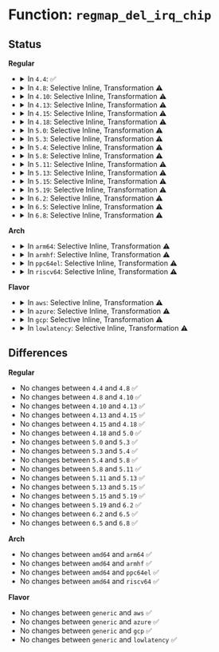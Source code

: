 # Function: <code>regmap_del_irq_chip</code>

## Status
<b>Regular</b>
<ul>
<li>
<details>
<summary>In <code>4.4</code>: ✅</summary>

```c
void regmap_del_irq_chip(int irq, struct regmap_irq_chip_data *d);
```

**Collision:** Unique Global

**Inline:** No

**Transformation:** False

**Instances:**

```
In drivers/base/regmap/regmap-irq.c (ffffffff8156bbc0)
Location: drivers/base/regmap/regmap-irq.c:560
Inline: False
Direct callers:
  - drivers/mfd/arizona-irq.c:arizona_irq_init
  - drivers/mfd/arizona-irq.c:arizona_irq_init
  - drivers/mfd/arizona-irq.c:arizona_irq_exit
  - drivers/mfd/arizona-irq.c:arizona_irq_exit
  - drivers/mfd/tps65910.c:tps65910_i2c_remove
  - drivers/mfd/tps65910.c:tps65910_i2c_probe
  - drivers/mfd/tps80031.c:tps80031_remove
  - drivers/mfd/tps80031.c:tps80031_probe
  - drivers/mfd/twl6040.c:twl6040_probe
  - drivers/mfd/twl6040.c:twl6040_remove
  - drivers/mfd/da9052-irq.c:da9052_irq_init
  - drivers/mfd/da9052-irq.c:da9052_irq_exit
  - drivers/mfd/axp20x.c:axp20x_i2c_remove
  - drivers/mfd/axp20x.c:axp20x_i2c_probe
  - drivers/mfd/da9055-core.c:da9055_device_exit
  - drivers/mfd/da9063-irq.c:da9063_irq_exit
  - drivers/mfd/max14577.c:max14577_i2c_probe
  - drivers/mfd/max14577.c:max14577_i2c_probe
  - drivers/mfd/max14577.c:max14577_i2c_remove
  - drivers/mfd/max14577.c:max14577_i2c_remove
  - drivers/mfd/max77693.c:max77693_i2c_remove
  - drivers/mfd/max77693.c:max77693_i2c_remove
  - drivers/mfd/max77693.c:max77693_i2c_remove
  - drivers/mfd/max77693.c:max77693_i2c_remove
  - drivers/mfd/max77693.c:max77693_i2c_probe
  - drivers/mfd/max77693.c:max77693_i2c_probe
  - drivers/mfd/max77693.c:max77693_i2c_probe
  - drivers/mfd/max77693.c:max77693_i2c_probe
  - drivers/mfd/max77843.c:max77843_remove
  - drivers/mfd/max77843.c:max77843_probe
  - drivers/mfd/tps65090.c:tps65090_i2c_remove
  - drivers/mfd/tps65090.c:tps65090_i2c_probe
  - drivers/mfd/palmas.c:palmas_i2c_remove
  - drivers/mfd/sec-irq.c:sec_irq_exit
  - drivers/mfd/intel_soc_pmic_core.c:intel_soc_pmic_i2c_remove
  - drivers/mfd/intel_soc_pmic_core.c:intel_soc_pmic_i2c_probe
```
**Symbols:**

```
ffffffff8156bbc0-ffffffff8156bc2b: regmap_del_irq_chip (STB_GLOBAL)
```
</details>
</li>
<li>
<details>
<summary>In <code>4.8</code>: Selective Inline, Transformation ⚠️</summary>

```c
void regmap_del_irq_chip(int irq, struct regmap_irq_chip_data *d);
```

**Collision:** Unique Global

**Inline:** Selective

**Transformation:** True

**Instances:**

```
In drivers/base/regmap/regmap-irq.c (ffffffff815c0b5d)
Location: drivers/base/regmap/regmap-irq.c:669
Inline: True
Inline callers:
  - drivers/base/regmap/regmap-irq.c:devm_regmap_irq_chip_release
Direct callers:
  - drivers/base/regmap/regmap-irq.c:devm_regmap_irq_chip_release
  - drivers/mfd/arizona-irq.c:arizona_irq_exit
  - drivers/mfd/arizona-irq.c:arizona_irq_exit
  - drivers/mfd/arizona-irq.c:arizona_irq_init
  - drivers/mfd/arizona-irq.c:arizona_irq_init
  - drivers/mfd/tps65912-core.c:tps65912_device_exit
  - drivers/mfd/tps80031.c:tps80031_remove
  - drivers/mfd/tps80031.c:tps80031_probe
  - drivers/mfd/twl6040.c:twl6040_remove
  - drivers/mfd/twl6040.c:twl6040_probe
  - drivers/mfd/da9052-irq.c:da9052_irq_exit
  - drivers/mfd/da9052-irq.c:da9052_irq_init
  - drivers/mfd/da9055-core.c:da9055_device_exit
  - drivers/mfd/da9063-irq.c:da9063_irq_exit
  - drivers/mfd/max14577.c:max14577_i2c_remove
  - drivers/mfd/max14577.c:max14577_i2c_remove
  - drivers/mfd/max14577.c:max14577_i2c_probe
  - drivers/mfd/max14577.c:max14577_i2c_probe
  - drivers/mfd/max77693.c:max77693_i2c_remove
  - drivers/mfd/max77693.c:max77693_i2c_remove
  - drivers/mfd/max77693.c:max77693_i2c_remove
  - drivers/mfd/max77693.c:max77693_i2c_remove
  - drivers/mfd/max77693.c:max77693_i2c_probe
  - drivers/mfd/max77693.c:max77693_i2c_probe
  - drivers/mfd/max77693.c:max77693_i2c_probe
  - drivers/mfd/max77693.c:max77693_i2c_probe
  - drivers/mfd/max77843.c:max77843_probe
  - drivers/mfd/tps65090.c:tps65090_i2c_remove
  - drivers/mfd/tps65090.c:tps65090_i2c_probe
  - drivers/mfd/palmas.c:palmas_i2c_remove
  - drivers/mfd/intel_soc_pmic_core.c:intel_soc_pmic_i2c_remove
  - drivers/mfd/intel_soc_pmic_core.c:intel_soc_pmic_i2c_probe
```
**Symbols:**

```
ffffffff815c0a30-ffffffff815c0b17: regmap_del_irq_chip.part.3 (STB_LOCAL)
ffffffff815c0b20-ffffffff815c0b43: regmap_del_irq_chip (STB_GLOBAL)
```
</details>
</li>
<li>
<details>
<summary>In <code>4.10</code>: Selective Inline, Transformation ⚠️</summary>

```c
void regmap_del_irq_chip(int irq, struct regmap_irq_chip_data *d);
```

**Collision:** Unique Global

**Inline:** Selective

**Transformation:** True

**Instances:**

```
In drivers/base/regmap/regmap-irq.c (ffffffff815eff9d)
Location: drivers/base/regmap/regmap-irq.c:669
Inline: True
Inline callers:
  - drivers/base/regmap/regmap-irq.c:devm_regmap_irq_chip_release
Direct callers:
  - drivers/base/regmap/regmap-irq.c:devm_regmap_irq_chip_release
  - drivers/mfd/arizona-irq.c:arizona_irq_exit
  - drivers/mfd/arizona-irq.c:arizona_irq_exit
  - drivers/mfd/arizona-irq.c:arizona_irq_init
  - drivers/mfd/arizona-irq.c:arizona_irq_init
  - drivers/mfd/tps65912-core.c:tps65912_device_exit
  - drivers/mfd/tps80031.c:tps80031_remove
  - drivers/mfd/tps80031.c:tps80031_probe
  - drivers/mfd/twl6040.c:twl6040_remove
  - drivers/mfd/twl6040.c:twl6040_probe
  - drivers/mfd/da9052-irq.c:da9052_irq_exit
  - drivers/mfd/da9052-irq.c:da9052_irq_init
  - drivers/mfd/da9055-core.c:da9055_device_exit
  - drivers/mfd/da9063-irq.c:da9063_irq_exit
  - drivers/mfd/max14577.c:max14577_i2c_remove
  - drivers/mfd/max14577.c:max14577_i2c_remove
  - drivers/mfd/max14577.c:max14577_i2c_probe
  - drivers/mfd/max14577.c:max14577_i2c_probe
  - drivers/mfd/max77693.c:max77693_i2c_remove
  - drivers/mfd/max77693.c:max77693_i2c_remove
  - drivers/mfd/max77693.c:max77693_i2c_remove
  - drivers/mfd/max77693.c:max77693_i2c_remove
  - drivers/mfd/max77693.c:max77693_i2c_probe
  - drivers/mfd/max77693.c:max77693_i2c_probe
  - drivers/mfd/max77693.c:max77693_i2c_probe
  - drivers/mfd/max77693.c:max77693_i2c_probe
  - drivers/mfd/max77843.c:max77843_probe
  - drivers/mfd/tps65090.c:tps65090_i2c_remove
  - drivers/mfd/tps65090.c:tps65090_i2c_probe
  - drivers/mfd/palmas.c:palmas_i2c_remove
  - drivers/mfd/intel_soc_pmic_core.c:intel_soc_pmic_i2c_remove
  - drivers/mfd/intel_soc_pmic_core.c:intel_soc_pmic_i2c_probe
```
**Symbols:**

```
ffffffff815efe70-ffffffff815eff57: regmap_del_irq_chip.part.3 (STB_LOCAL)
ffffffff815eff60-ffffffff815eff83: regmap_del_irq_chip (STB_GLOBAL)
```
</details>
</li>
<li>
<details>
<summary>In <code>4.13</code>: Selective Inline, Transformation ⚠️</summary>

```c
void regmap_del_irq_chip(int irq, struct regmap_irq_chip_data *d);
```

**Collision:** Unique Global

**Inline:** Selective

**Transformation:** True

**Instances:**

```
In drivers/base/regmap/regmap-irq.c (ffffffff816041d8)
Location: drivers/base/regmap/regmap-irq.c:680
Inline: True
Inline callers:
  - drivers/base/regmap/regmap-irq.c:devm_regmap_irq_chip_release
Direct callers:
  - drivers/base/regmap/regmap-irq.c:devm_regmap_irq_chip_release
  - drivers/mfd/arizona-irq.c:arizona_irq_exit
  - drivers/mfd/arizona-irq.c:arizona_irq_exit
  - drivers/mfd/arizona-irq.c:arizona_irq_init
  - drivers/mfd/arizona-irq.c:arizona_irq_init
  - drivers/mfd/tps65912-core.c:tps65912_device_exit
  - drivers/mfd/tps80031.c:tps80031_remove
  - drivers/mfd/tps80031.c:tps80031_probe
  - drivers/mfd/twl6040.c:twl6040_remove
  - drivers/mfd/twl6040.c:twl6040_probe
  - drivers/mfd/da9052-irq.c:da9052_irq_exit
  - drivers/mfd/da9052-irq.c:da9052_irq_init
  - drivers/mfd/da9055-core.c:da9055_device_exit
  - drivers/mfd/da9063-irq.c:da9063_irq_exit
  - drivers/mfd/max14577.c:max14577_i2c_remove
  - drivers/mfd/max14577.c:max14577_i2c_remove
  - drivers/mfd/max14577.c:max14577_i2c_probe
  - drivers/mfd/max14577.c:max14577_i2c_probe
  - drivers/mfd/max77693.c:max77693_i2c_remove
  - drivers/mfd/max77693.c:max77693_i2c_remove
  - drivers/mfd/max77693.c:max77693_i2c_remove
  - drivers/mfd/max77693.c:max77693_i2c_remove
  - drivers/mfd/max77693.c:max77693_i2c_probe
  - drivers/mfd/max77693.c:max77693_i2c_probe
  - drivers/mfd/max77693.c:max77693_i2c_probe
  - drivers/mfd/max77693.c:max77693_i2c_probe
  - drivers/mfd/max77843.c:max77843_probe
  - drivers/mfd/tps65090.c:tps65090_i2c_remove
  - drivers/mfd/tps65090.c:tps65090_i2c_probe
  - drivers/mfd/palmas.c:palmas_i2c_remove
  - drivers/mfd/intel_soc_pmic_core.c:intel_soc_pmic_i2c_remove
  - drivers/mfd/intel_soc_pmic_core.c:intel_soc_pmic_i2c_probe
```
**Symbols:**

```
ffffffff816040d0-ffffffff816041b0: regmap_del_irq_chip.part.7 (STB_LOCAL)
ffffffff816041b0-ffffffff816041c7: regmap_del_irq_chip (STB_GLOBAL)
```
</details>
</li>
<li>
<details>
<summary>In <code>4.15</code>: Selective Inline, Transformation ⚠️</summary>

```c
void regmap_del_irq_chip(int irq, struct regmap_irq_chip_data *d);
```

**Collision:** Unique Global

**Inline:** Selective

**Transformation:** True

**Instances:**

```
In drivers/base/regmap/regmap-irq.c (ffffffff8166c5b8)
Location: drivers/base/regmap/regmap-irq.c:680
Inline: True
Inline callers:
  - drivers/base/regmap/regmap-irq.c:devm_regmap_irq_chip_release
Direct callers:
  - drivers/base/regmap/regmap-irq.c:devm_regmap_irq_chip_release
  - drivers/mfd/arizona-irq.c:arizona_irq_exit
  - drivers/mfd/arizona-irq.c:arizona_irq_exit
  - drivers/mfd/arizona-irq.c:arizona_irq_init
  - drivers/mfd/arizona-irq.c:arizona_irq_init
  - drivers/mfd/tps65912-core.c:tps65912_device_exit
  - drivers/mfd/tps80031.c:tps80031_remove
  - drivers/mfd/tps80031.c:tps80031_probe
  - drivers/mfd/twl6040.c:twl6040_remove
  - drivers/mfd/twl6040.c:twl6040_probe
  - drivers/mfd/da9052-irq.c:da9052_irq_exit
  - drivers/mfd/da9052-irq.c:da9052_irq_init
  - drivers/mfd/da9055-core.c:da9055_device_exit
  - drivers/mfd/da9063-irq.c:da9063_irq_exit
  - drivers/mfd/max14577.c:max14577_i2c_remove
  - drivers/mfd/max14577.c:max14577_i2c_remove
  - drivers/mfd/max14577.c:max14577_i2c_probe
  - drivers/mfd/max14577.c:max14577_i2c_probe
  - drivers/mfd/max77693.c:max77693_i2c_remove
  - drivers/mfd/max77693.c:max77693_i2c_remove
  - drivers/mfd/max77693.c:max77693_i2c_remove
  - drivers/mfd/max77693.c:max77693_i2c_remove
  - drivers/mfd/max77693.c:max77693_i2c_probe
  - drivers/mfd/max77693.c:max77693_i2c_probe
  - drivers/mfd/max77693.c:max77693_i2c_probe
  - drivers/mfd/max77693.c:max77693_i2c_probe
  - drivers/mfd/max77843.c:max77843_probe
  - drivers/mfd/tps65090.c:tps65090_i2c_remove
  - drivers/mfd/tps65090.c:tps65090_i2c_probe
  - drivers/mfd/palmas.c:palmas_i2c_remove
  - drivers/mfd/intel_soc_pmic_core.c:intel_soc_pmic_i2c_remove
  - drivers/mfd/intel_soc_pmic_core.c:intel_soc_pmic_i2c_probe
```
**Symbols:**

```
ffffffff8166c4b0-ffffffff8166c590: regmap_del_irq_chip.part.7 (STB_LOCAL)
ffffffff8166c590-ffffffff8166c5a7: regmap_del_irq_chip (STB_GLOBAL)
```
</details>
</li>
<li>
<details>
<summary>In <code>4.18</code>: Selective Inline, Transformation ⚠️</summary>

```c
void regmap_del_irq_chip(int irq, struct regmap_irq_chip_data *d);
```

**Collision:** Unique Global

**Inline:** Selective

**Transformation:** True

**Instances:**

```
In drivers/base/regmap/regmap-irq.c (ffffffff816a8018)
Location: drivers/base/regmap/regmap-irq.c:680
Inline: True
Inline callers:
  - drivers/base/regmap/regmap-irq.c:devm_regmap_irq_chip_release
Direct callers:
  - drivers/base/regmap/regmap-irq.c:devm_regmap_irq_chip_release
  - drivers/mfd/arizona-irq.c:arizona_irq_exit
  - drivers/mfd/arizona-irq.c:arizona_irq_exit
  - drivers/mfd/arizona-irq.c:arizona_irq_init
  - drivers/mfd/arizona-irq.c:arizona_irq_init
  - drivers/mfd/tps65912-core.c:tps65912_device_exit
  - drivers/mfd/tps80031.c:tps80031_remove
  - drivers/mfd/tps80031.c:tps80031_probe
  - drivers/mfd/twl6040.c:twl6040_remove
  - drivers/mfd/twl6040.c:twl6040_probe
  - drivers/mfd/da9052-irq.c:da9052_irq_exit
  - drivers/mfd/da9052-irq.c:da9052_irq_init
  - drivers/mfd/da9055-core.c:da9055_device_exit
  - drivers/mfd/da9063-irq.c:da9063_irq_exit
  - drivers/mfd/max14577.c:max14577_i2c_remove
  - drivers/mfd/max14577.c:max14577_i2c_remove
  - drivers/mfd/max14577.c:max14577_i2c_probe
  - drivers/mfd/max14577.c:max14577_i2c_probe
  - drivers/mfd/max14577.c:max14577_i2c_probe
  - drivers/mfd/max77693.c:max77693_i2c_remove
  - drivers/mfd/max77693.c:max77693_i2c_remove
  - drivers/mfd/max77693.c:max77693_i2c_remove
  - drivers/mfd/max77693.c:max77693_i2c_remove
  - drivers/mfd/max77693.c:max77693_i2c_probe
  - drivers/mfd/max77693.c:max77693_i2c_probe
  - drivers/mfd/max77693.c:max77693_i2c_probe
  - drivers/mfd/max77693.c:max77693_i2c_probe
  - drivers/mfd/max77843.c:max77843_probe
  - drivers/mfd/tps65090.c:tps65090_i2c_remove
  - drivers/mfd/tps65090.c:tps65090_i2c_probe
  - drivers/mfd/palmas.c:palmas_i2c_remove
  - drivers/mfd/intel_soc_pmic_core.c:intel_soc_pmic_i2c_remove
  - drivers/mfd/intel_soc_pmic_core.c:intel_soc_pmic_i2c_probe
```
**Symbols:**

```
ffffffff816a7f10-ffffffff816a7ff0: regmap_del_irq_chip.part.7 (STB_LOCAL)
ffffffff816a7ff0-ffffffff816a8006: regmap_del_irq_chip (STB_GLOBAL)
```
</details>
</li>
<li>
<details>
<summary>In <code>5.0</code>: Selective Inline, Transformation ⚠️</summary>

```c
void regmap_del_irq_chip(int irq, struct regmap_irq_chip_data *d);
```

**Collision:** Unique Global

**Inline:** Selective

**Transformation:** True

**Instances:**

```
In drivers/base/regmap/regmap-irq.c (ffffffff816c8c68)
Location: drivers/base/regmap/regmap-irq.c:742
Inline: True
Inline callers:
  - drivers/base/regmap/regmap-irq.c:devm_regmap_irq_chip_release
Direct callers:
  - drivers/base/regmap/regmap-irq.c:devm_regmap_irq_chip_release
  - drivers/mfd/arizona-irq.c:arizona_irq_exit
  - drivers/mfd/arizona-irq.c:arizona_irq_exit
  - drivers/mfd/arizona-irq.c:arizona_irq_init
  - drivers/mfd/arizona-irq.c:arizona_irq_init
  - drivers/mfd/tps65912-core.c:tps65912_device_exit
  - drivers/mfd/tps80031.c:tps80031_remove
  - drivers/mfd/tps80031.c:tps80031_probe
  - drivers/mfd/twl6040.c:twl6040_remove
  - drivers/mfd/twl6040.c:twl6040_probe
  - drivers/mfd/da9052-irq.c:da9052_irq_exit
  - drivers/mfd/da9052-irq.c:da9052_irq_init
  - drivers/mfd/da9055-core.c:da9055_device_exit
  - drivers/mfd/max14577.c:max14577_i2c_remove
  - drivers/mfd/max14577.c:max14577_i2c_remove
  - drivers/mfd/max14577.c:max14577_i2c_probe
  - drivers/mfd/max14577.c:max14577_i2c_probe
  - drivers/mfd/max14577.c:max14577_i2c_probe
  - drivers/mfd/max77693.c:max77693_i2c_remove
  - drivers/mfd/max77693.c:max77693_i2c_remove
  - drivers/mfd/max77693.c:max77693_i2c_remove
  - drivers/mfd/max77693.c:max77693_i2c_remove
  - drivers/mfd/max77693.c:max77693_i2c_probe
  - drivers/mfd/max77693.c:max77693_i2c_probe
  - drivers/mfd/max77693.c:max77693_i2c_probe
  - drivers/mfd/max77693.c:max77693_i2c_probe
  - drivers/mfd/max77843.c:max77843_probe
  - drivers/mfd/tps65090.c:tps65090_i2c_remove
  - drivers/mfd/tps65090.c:tps65090_i2c_probe
  - drivers/mfd/palmas.c:palmas_i2c_remove
  - drivers/mfd/intel_soc_pmic_core.c:intel_soc_pmic_i2c_remove
  - drivers/mfd/intel_soc_pmic_core.c:intel_soc_pmic_i2c_probe
```
**Symbols:**

```
ffffffff816c8b60-ffffffff816c8c40: regmap_del_irq_chip.part.7 (STB_LOCAL)
ffffffff816c8c40-ffffffff816c8c56: regmap_del_irq_chip (STB_GLOBAL)
```
</details>
</li>
<li>
<details>
<summary>In <code>5.3</code>: Selective Inline, Transformation ⚠️</summary>

```c
void regmap_del_irq_chip(int irq, struct regmap_irq_chip_data *d);
```

**Collision:** Unique Global

**Inline:** Selective

**Transformation:** True

**Instances:**

```
In drivers/base/regmap/regmap-irq.c (ffffffff81703fd8)
Location: drivers/base/regmap/regmap-irq.c:826
Inline: True
Inline callers:
  - drivers/base/regmap/regmap-irq.c:devm_regmap_irq_chip_release
Direct callers:
  - drivers/base/regmap/regmap-irq.c:devm_regmap_irq_chip_release
  - drivers/mfd/arizona-irq.c:arizona_irq_exit
  - drivers/mfd/arizona-irq.c:arizona_irq_exit
  - drivers/mfd/arizona-irq.c:arizona_irq_init
  - drivers/mfd/arizona-irq.c:arizona_irq_init
  - drivers/mfd/tps65912-core.c:tps65912_device_exit
  - drivers/mfd/tps80031.c:tps80031_probe
  - drivers/mfd/twl6040.c:twl6040_remove
  - drivers/mfd/twl6040.c:twl6040_probe
  - drivers/mfd/da9052-irq.c:da9052_irq_exit
  - drivers/mfd/da9052-irq.c:da9052_irq_init
  - drivers/mfd/da9055-core.c:da9055_device_exit
  - drivers/mfd/max14577.c:max14577_i2c_remove
  - drivers/mfd/max14577.c:max14577_i2c_remove
  - drivers/mfd/max14577.c:max14577_i2c_probe
  - drivers/mfd/max14577.c:max14577_i2c_probe
  - drivers/mfd/max77693.c:max77693_i2c_remove
  - drivers/mfd/max77693.c:max77693_i2c_remove
  - drivers/mfd/max77693.c:max77693_i2c_remove
  - drivers/mfd/max77693.c:max77693_i2c_remove
  - drivers/mfd/max77693.c:max77693_i2c_probe
  - drivers/mfd/max77693.c:max77693_i2c_probe
  - drivers/mfd/max77693.c:max77693_i2c_probe
  - drivers/mfd/max77693.c:max77693_i2c_probe
  - drivers/mfd/max77843.c:max77843_probe
  - drivers/mfd/tps65090.c:tps65090_i2c_probe
  - drivers/mfd/palmas.c:palmas_i2c_remove
  - drivers/mfd/intel_soc_pmic_core.c:intel_soc_pmic_i2c_remove
  - drivers/mfd/intel_soc_pmic_core.c:intel_soc_pmic_i2c_probe
```
**Symbols:**

```
ffffffff81703ed0-ffffffff81703fb0: regmap_del_irq_chip.part.0 (STB_LOCAL)
ffffffff81703fb0-ffffffff81703fc6: regmap_del_irq_chip (STB_GLOBAL)
```
</details>
</li>
<li>
<details>
<summary>In <code>5.4</code>: Selective Inline, Transformation ⚠️</summary>

```c
void regmap_del_irq_chip(int irq, struct regmap_irq_chip_data *d);
```

**Collision:** Unique Global

**Inline:** Selective

**Transformation:** True

**Instances:**

```
In drivers/base/regmap/regmap-irq.c (ffffffff81728368)
Location: drivers/base/regmap/regmap-irq.c:821
Inline: True
Inline callers:
  - drivers/base/regmap/regmap-irq.c:devm_regmap_irq_chip_release
Direct callers:
  - drivers/base/regmap/regmap-irq.c:devm_regmap_irq_chip_release
  - drivers/mfd/arizona-irq.c:arizona_irq_exit
  - drivers/mfd/arizona-irq.c:arizona_irq_exit
  - drivers/mfd/arizona-irq.c:arizona_irq_init
  - drivers/mfd/arizona-irq.c:arizona_irq_init
  - drivers/mfd/tps65912-core.c:tps65912_device_exit
  - drivers/mfd/tps80031.c:tps80031_probe
  - drivers/mfd/twl6040.c:twl6040_remove
  - drivers/mfd/twl6040.c:twl6040_probe
  - drivers/mfd/da9052-irq.c:da9052_irq_exit
  - drivers/mfd/da9052-irq.c:da9052_irq_init
  - drivers/mfd/da9055-core.c:da9055_device_exit
  - drivers/mfd/max14577.c:max14577_i2c_remove
  - drivers/mfd/max14577.c:max14577_i2c_remove
  - drivers/mfd/max14577.c:max14577_i2c_probe
  - drivers/mfd/max14577.c:max14577_i2c_probe
  - drivers/mfd/max77693.c:max77693_i2c_remove
  - drivers/mfd/max77693.c:max77693_i2c_remove
  - drivers/mfd/max77693.c:max77693_i2c_remove
  - drivers/mfd/max77693.c:max77693_i2c_remove
  - drivers/mfd/max77693.c:max77693_i2c_probe
  - drivers/mfd/max77693.c:max77693_i2c_probe
  - drivers/mfd/max77693.c:max77693_i2c_probe
  - drivers/mfd/max77693.c:max77693_i2c_probe
  - drivers/mfd/max77843.c:max77843_probe
  - drivers/mfd/tps65090.c:tps65090_i2c_probe
  - drivers/mfd/palmas.c:palmas_i2c_remove
  - drivers/mfd/intel_soc_pmic_core.c:intel_soc_pmic_i2c_remove
  - drivers/mfd/intel_soc_pmic_core.c:intel_soc_pmic_i2c_probe
```
**Symbols:**

```
ffffffff81728260-ffffffff81728340: regmap_del_irq_chip.part.0 (STB_LOCAL)
ffffffff81728340-ffffffff81728356: regmap_del_irq_chip (STB_GLOBAL)
```
</details>
</li>
<li>
<details>
<summary>In <code>5.8</code>: Selective Inline, Transformation ⚠️</summary>

```c
void regmap_del_irq_chip(int irq, struct regmap_irq_chip_data *d);
```

**Collision:** Unique Global

**Inline:** Selective

**Transformation:** True

**Instances:**

```
In drivers/base/regmap/regmap-irq.c (ffffffff817e45c8)
Location: drivers/base/regmap/regmap-irq.c:845
Inline: True
Inline callers:
  - drivers/base/regmap/regmap-irq.c:devm_regmap_irq_chip_release
Direct callers:
  - drivers/base/regmap/regmap-irq.c:devm_regmap_irq_chip_release
  - drivers/mfd/arizona-irq.c:arizona_irq_exit
  - drivers/mfd/arizona-irq.c:arizona_irq_exit
  - drivers/mfd/arizona-irq.c:arizona_irq_init
  - drivers/mfd/arizona-irq.c:arizona_irq_init
  - drivers/mfd/tps65912-core.c:tps65912_device_exit
  - drivers/mfd/tps80031.c:tps80031_probe
  - drivers/mfd/twl6040.c:twl6040_remove
  - drivers/mfd/twl6040.c:twl6040_probe
  - drivers/mfd/da9052-irq.c:da9052_irq_exit
  - drivers/mfd/da9052-irq.c:da9052_irq_init
  - drivers/mfd/da9055-core.c:da9055_device_exit
  - drivers/mfd/max14577.c:max14577_i2c_remove
  - drivers/mfd/max14577.c:max14577_i2c_remove
  - drivers/mfd/max14577.c:max14577_i2c_probe
  - drivers/mfd/max14577.c:max14577_i2c_probe
  - drivers/mfd/max77693.c:max77693_i2c_remove
  - drivers/mfd/max77693.c:max77693_i2c_remove
  - drivers/mfd/max77693.c:max77693_i2c_remove
  - drivers/mfd/max77693.c:max77693_i2c_remove
  - drivers/mfd/max77693.c:max77693_i2c_probe
  - drivers/mfd/max77693.c:max77693_i2c_probe
  - drivers/mfd/max77693.c:max77693_i2c_probe
  - drivers/mfd/max77693.c:max77693_i2c_probe
  - drivers/mfd/max77843.c:max77843_probe
  - drivers/mfd/tps65090.c:tps65090_i2c_probe
  - drivers/mfd/palmas.c:palmas_i2c_remove
  - drivers/mfd/intel_soc_pmic_core.c:intel_soc_pmic_i2c_remove
  - drivers/mfd/intel_soc_pmic_core.c:intel_soc_pmic_i2c_probe
```
**Symbols:**

```
ffffffff817e44c0-ffffffff817e45a0: regmap_del_irq_chip.part.0 (STB_LOCAL)
ffffffff817e45a0-ffffffff817e45b6: regmap_del_irq_chip (STB_GLOBAL)
```
</details>
</li>
<li>
<details>
<summary>In <code>5.11</code>: Selective Inline, Transformation ⚠️</summary>

```c
void regmap_del_irq_chip(int irq, struct regmap_irq_chip_data *d);
```

**Collision:** Unique Global

**Inline:** Selective

**Transformation:** True

**Instances:**

```
In drivers/base/regmap/regmap-irq.c (ffffffff817f9428)
Location: drivers/base/regmap/regmap-irq.c:878
Inline: True
Inline callers:
  - drivers/base/regmap/regmap-irq.c:devm_regmap_irq_chip_release
Direct callers:
  - drivers/base/regmap/regmap-irq.c:devm_regmap_irq_chip_release
  - drivers/mfd/arizona-irq.c:arizona_irq_exit
  - drivers/mfd/arizona-irq.c:arizona_irq_exit
  - drivers/mfd/arizona-irq.c:arizona_irq_init
  - drivers/mfd/arizona-irq.c:arizona_irq_init
  - drivers/mfd/tps65912-core.c:tps65912_device_exit
  - drivers/mfd/tps80031.c:tps80031_probe
  - drivers/mfd/twl6040.c:twl6040_remove
  - drivers/mfd/twl6040.c:twl6040_probe
  - drivers/mfd/da9052-irq.c:da9052_irq_exit
  - drivers/mfd/da9052-irq.c:da9052_irq_init
  - drivers/mfd/da9055-core.c:da9055_device_exit
  - drivers/mfd/max14577.c:max14577_i2c_remove
  - drivers/mfd/max14577.c:max14577_i2c_remove
  - drivers/mfd/max14577.c:max14577_i2c_probe
  - drivers/mfd/max14577.c:max14577_i2c_probe
  - drivers/mfd/max77693.c:max77693_i2c_remove
  - drivers/mfd/max77693.c:max77693_i2c_remove
  - drivers/mfd/max77693.c:max77693_i2c_remove
  - drivers/mfd/max77693.c:max77693_i2c_remove
  - drivers/mfd/max77693.c:max77693_i2c_probe
  - drivers/mfd/max77693.c:max77693_i2c_probe
  - drivers/mfd/max77693.c:max77693_i2c_probe
  - drivers/mfd/max77693.c:max77693_i2c_probe
  - drivers/mfd/max77843.c:max77843_probe
  - drivers/mfd/tps65090.c:tps65090_i2c_probe
  - drivers/mfd/palmas.c:palmas_i2c_remove
  - drivers/mfd/intel_soc_pmic_core.c:intel_soc_pmic_i2c_remove
  - drivers/mfd/intel_soc_pmic_core.c:intel_soc_pmic_i2c_probe
```
**Symbols:**

```
ffffffff817f9320-ffffffff817f93fe: regmap_del_irq_chip.part.0 (STB_LOCAL)
ffffffff817f9400-ffffffff817f9416: regmap_del_irq_chip (STB_GLOBAL)
```
</details>
</li>
<li>
<details>
<summary>In <code>5.13</code>: Selective Inline, Transformation ⚠️</summary>

```c
void regmap_del_irq_chip(int irq, struct regmap_irq_chip_data *d);
```

**Collision:** Unique Global

**Inline:** Selective

**Transformation:** True

**Instances:**

```
In drivers/base/regmap/regmap-irq.c (ffffffff817dd6a8)
Location: drivers/base/regmap/regmap-irq.c:946
Inline: True
Inline callers:
  - drivers/base/regmap/regmap-irq.c:devm_regmap_irq_chip_release
Direct callers:
  - drivers/base/regmap/regmap-irq.c:devm_regmap_irq_chip_release
  - drivers/mfd/arizona-irq.c:arizona_irq_exit
  - drivers/mfd/arizona-irq.c:arizona_irq_exit
  - drivers/mfd/arizona-irq.c:arizona_irq_init
  - drivers/mfd/arizona-irq.c:arizona_irq_init
  - drivers/mfd/tps65912-core.c:tps65912_device_exit
  - drivers/mfd/tps80031.c:tps80031_probe
  - drivers/mfd/twl6040.c:twl6040_remove
  - drivers/mfd/twl6040.c:twl6040_probe
  - drivers/mfd/da9052-irq.c:da9052_irq_exit
  - drivers/mfd/da9052-irq.c:da9052_irq_init
  - drivers/mfd/da9055-core.c:da9055_device_exit
  - drivers/mfd/max14577.c:max14577_i2c_remove
  - drivers/mfd/max14577.c:max14577_i2c_remove
  - drivers/mfd/max14577.c:max14577_i2c_probe
  - drivers/mfd/max14577.c:max14577_i2c_probe
  - drivers/mfd/max77693.c:max77693_i2c_remove
  - drivers/mfd/max77693.c:max77693_i2c_remove
  - drivers/mfd/max77693.c:max77693_i2c_remove
  - drivers/mfd/max77693.c:max77693_i2c_remove
  - drivers/mfd/max77693.c:max77693_i2c_probe
  - drivers/mfd/max77693.c:max77693_i2c_probe
  - drivers/mfd/max77693.c:max77693_i2c_probe
  - drivers/mfd/max77693.c:max77693_i2c_probe
  - drivers/mfd/max77843.c:max77843_probe
  - drivers/mfd/tps65090.c:tps65090_i2c_probe
  - drivers/mfd/palmas.c:palmas_i2c_remove
  - drivers/mfd/intel_soc_pmic_core.c:intel_soc_pmic_i2c_remove
  - drivers/mfd/intel_soc_pmic_core.c:intel_soc_pmic_i2c_probe
```
**Symbols:**

```
ffffffff817dd590-ffffffff817dd678: regmap_del_irq_chip.part.0 (STB_LOCAL)
ffffffff817dd680-ffffffff817dd696: regmap_del_irq_chip (STB_GLOBAL)
```
</details>
</li>
<li>
<details>
<summary>In <code>5.15</code>: Selective Inline, Transformation ⚠️</summary>

```c
void regmap_del_irq_chip(int irq, struct regmap_irq_chip_data *d);
```

**Collision:** Unique Global

**Inline:** Selective

**Transformation:** True

**Instances:**

```
In drivers/base/regmap/regmap-irq.c (ffffffff81869218)
Location: drivers/base/regmap/regmap-irq.c:945
Inline: True
Inline callers:
  - drivers/base/regmap/regmap-irq.c:devm_regmap_irq_chip_release
Direct callers:
  - drivers/base/regmap/regmap-irq.c:devm_regmap_irq_chip_release
  - drivers/mfd/tps65912-core.c:tps65912_device_exit
  - drivers/mfd/tps80031.c:tps80031_probe
  - drivers/mfd/twl6040.c:twl6040_remove
  - drivers/mfd/twl6040.c:twl6040_probe
  - drivers/mfd/da9052-irq.c:da9052_irq_exit
  - drivers/mfd/da9052-irq.c:da9052_irq_init
  - drivers/mfd/da9055-core.c:da9055_device_exit
  - drivers/mfd/max14577.c:max14577_i2c_remove
  - drivers/mfd/max14577.c:max14577_i2c_remove
  - drivers/mfd/max14577.c:max14577_i2c_probe
  - drivers/mfd/max14577.c:max14577_i2c_probe
  - drivers/mfd/max77693.c:max77693_i2c_remove
  - drivers/mfd/max77693.c:max77693_i2c_remove
  - drivers/mfd/max77693.c:max77693_i2c_remove
  - drivers/mfd/max77693.c:max77693_i2c_remove
  - drivers/mfd/max77693.c:max77693_i2c_probe
  - drivers/mfd/max77693.c:max77693_i2c_probe
  - drivers/mfd/max77693.c:max77693_i2c_probe
  - drivers/mfd/max77693.c:max77693_i2c_probe
  - drivers/mfd/max77843.c:max77843_probe
  - drivers/mfd/tps65090.c:tps65090_i2c_probe
  - drivers/mfd/palmas.c:palmas_i2c_remove
  - drivers/mfd/intel_soc_pmic_core.c:intel_soc_pmic_i2c_remove
  - drivers/mfd/intel_soc_pmic_core.c:intel_soc_pmic_i2c_probe
```
**Symbols:**

```
ffffffff818690c0-ffffffff818691e2: regmap_del_irq_chip.part.0 (STB_LOCAL)
ffffffff818691f0-ffffffff81869206: regmap_del_irq_chip (STB_GLOBAL)
```
</details>
</li>
<li>
<details>
<summary>In <code>5.19</code>: Selective Inline, Transformation ⚠️</summary>

```c
void regmap_del_irq_chip(int irq, struct regmap_irq_chip_data *d);
```

**Collision:** Unique Global

**Inline:** Selective

**Transformation:** True

**Instances:**

```
In drivers/base/regmap/regmap-irq.c (ffffffff819b1e98)
Location: drivers/base/regmap/regmap-irq.c:947
Inline: True
Inline callers:
  - drivers/base/regmap/regmap-irq.c:devm_regmap_irq_chip_release
Direct callers:
  - drivers/base/regmap/regmap-irq.c:devm_regmap_irq_chip_release
  - drivers/mfd/tps65912-core.c:tps65912_device_exit
  - drivers/mfd/twl6040.c:twl6040_remove
  - drivers/mfd/twl6040.c:twl6040_probe
  - drivers/mfd/da9052-irq.c:da9052_irq_exit
  - drivers/mfd/da9052-irq.c:da9052_irq_init
  - drivers/mfd/da9055-core.c:da9055_device_exit
  - drivers/mfd/max14577.c:max14577_i2c_remove
  - drivers/mfd/max14577.c:max14577_i2c_remove
  - drivers/mfd/max14577.c:max14577_i2c_probe
  - drivers/mfd/max14577.c:max14577_i2c_probe
  - drivers/mfd/max77693.c:max77693_i2c_remove
  - drivers/mfd/max77693.c:max77693_i2c_remove
  - drivers/mfd/max77693.c:max77693_i2c_remove
  - drivers/mfd/max77693.c:max77693_i2c_remove
  - drivers/mfd/max77693.c:max77693_i2c_probe
  - drivers/mfd/max77693.c:max77693_i2c_probe
  - drivers/mfd/max77693.c:max77693_i2c_probe
  - drivers/mfd/max77693.c:max77693_i2c_probe
  - drivers/mfd/max77843.c:max77843_probe
  - drivers/mfd/tps65090.c:tps65090_i2c_probe
  - drivers/mfd/palmas.c:palmas_i2c_remove
  - drivers/mfd/intel_soc_pmic_core.c:intel_soc_pmic_i2c_remove
  - drivers/mfd/intel_soc_pmic_core.c:intel_soc_pmic_i2c_probe
```
**Symbols:**

```
ffffffff819b1d20-ffffffff819b1e5d: regmap_del_irq_chip.part.0 (STB_LOCAL)
ffffffff819b1e60-ffffffff819b1e86: regmap_del_irq_chip (STB_GLOBAL)
```
</details>
</li>
<li>
<details>
<summary>In <code>6.2</code>: Selective Inline, Transformation ⚠️</summary>

```c
void regmap_del_irq_chip(int irq, struct regmap_irq_chip_data *d);
```

**Collision:** Unique Global

**Inline:** Selective

**Transformation:** True

**Instances:**

```
In drivers/base/regmap/regmap-irq.c (ffffffff81b26e28)
Location: drivers/base/regmap/regmap-irq.c:1125
Inline: True
Inline callers:
  - drivers/base/regmap/regmap-irq.c:devm_regmap_irq_chip_release
Direct callers:
  - drivers/base/regmap/regmap-irq.c:devm_regmap_irq_chip_release
  - drivers/mfd/tps65912-core.c:tps65912_device_exit
  - drivers/mfd/twl6040.c:twl6040_remove
  - drivers/mfd/twl6040.c:twl6040_probe
  - drivers/mfd/da9052-irq.c:da9052_irq_exit
  - drivers/mfd/da9052-irq.c:da9052_irq_init
  - drivers/mfd/da9055-core.c:da9055_device_exit
  - drivers/mfd/max14577.c:max14577_i2c_remove
  - drivers/mfd/max14577.c:max14577_i2c_remove
  - drivers/mfd/max14577.c:max14577_i2c_probe
  - drivers/mfd/max14577.c:max14577_i2c_probe
  - drivers/mfd/max77693.c:max77693_i2c_remove
  - drivers/mfd/max77693.c:max77693_i2c_remove
  - drivers/mfd/max77693.c:max77693_i2c_remove
  - drivers/mfd/max77693.c:max77693_i2c_remove
  - drivers/mfd/max77693.c:max77693_i2c_probe
  - drivers/mfd/max77693.c:max77693_i2c_probe
  - drivers/mfd/max77693.c:max77693_i2c_probe
  - drivers/mfd/max77693.c:max77693_i2c_probe
  - drivers/mfd/max77843.c:max77843_probe
  - drivers/mfd/tps65090.c:tps65090_i2c_probe
  - drivers/mfd/palmas.c:palmas_i2c_probe
```
**Symbols:**

```
ffffffff81b26c50-ffffffff81b26dca: regmap_del_irq_chip.part.0 (STB_LOCAL)
ffffffff81b26de0-ffffffff81b26e06: regmap_del_irq_chip (STB_GLOBAL)
```
</details>
</li>
<li>
<details>
<summary>In <code>6.5</code>: Selective Inline, Transformation ⚠️</summary>

```c
void regmap_del_irq_chip(int irq, struct regmap_irq_chip_data *d);
```

**Collision:** Unique Global

**Inline:** Selective

**Transformation:** True

**Instances:**

```
In drivers/base/regmap/regmap-irq.c (ffffffff81b77368)
Location: drivers/base/regmap/regmap-irq.c:937
Inline: True
Inline callers:
  - drivers/base/regmap/regmap-irq.c:devm_regmap_irq_chip_release
Direct callers:
  - drivers/base/regmap/regmap-irq.c:devm_regmap_irq_chip_release
  - drivers/mfd/tps65912-core.c:tps65912_device_exit
  - drivers/mfd/twl6040.c:twl6040_remove
  - drivers/mfd/twl6040.c:twl6040_probe
  - drivers/mfd/da9052-irq.c:da9052_irq_exit
  - drivers/mfd/da9052-irq.c:da9052_irq_init
  - drivers/mfd/da9055-core.c:da9055_device_exit
  - drivers/mfd/max14577.c:max14577_i2c_remove
  - drivers/mfd/max14577.c:max14577_i2c_remove
  - drivers/mfd/max14577.c:max14577_i2c_probe
  - drivers/mfd/max14577.c:max14577_i2c_probe
  - drivers/mfd/max77693.c:max77693_i2c_remove
  - drivers/mfd/max77693.c:max77693_i2c_remove
  - drivers/mfd/max77693.c:max77693_i2c_remove
  - drivers/mfd/max77693.c:max77693_i2c_remove
  - drivers/mfd/max77693.c:max77693_i2c_probe
  - drivers/mfd/max77693.c:max77693_i2c_probe
  - drivers/mfd/max77693.c:max77693_i2c_probe
  - drivers/mfd/max77693.c:max77693_i2c_probe
  - drivers/mfd/max77843.c:max77843_probe
  - drivers/mfd/tps65090.c:tps65090_i2c_probe
  - drivers/mfd/palmas.c:palmas_i2c_probe
```
**Symbols:**

```
ffffffff81b77190-ffffffff81b77309: regmap_del_irq_chip.part.0 (STB_LOCAL)
ffffffff81b77320-ffffffff81b77346: regmap_del_irq_chip (STB_GLOBAL)
```
</details>
</li>
<li>
<details>
<summary>In <code>6.8</code>: Selective Inline, Transformation ⚠️</summary>

```c
void regmap_del_irq_chip(int irq, struct regmap_irq_chip_data *d);
```

**Collision:** Unique Global

**Inline:** Selective

**Transformation:** True

**Instances:**

```
In drivers/base/regmap/regmap-irq.c (ffffffff81bcb138)
Location: drivers/base/regmap/regmap-irq.c:937
Inline: True
Inline callers:
  - drivers/base/regmap/regmap-irq.c:devm_regmap_irq_chip_release
Direct callers:
  - drivers/base/regmap/regmap-irq.c:devm_regmap_irq_chip_release
  - drivers/mfd/tps65912-core.c:tps65912_device_exit
  - drivers/mfd/twl6040.c:twl6040_remove
  - drivers/mfd/twl6040.c:twl6040_probe
  - drivers/mfd/da9052-irq.c:da9052_irq_exit
  - drivers/mfd/da9052-irq.c:da9052_irq_init
  - drivers/mfd/da9055-core.c:da9055_device_exit
  - drivers/mfd/max14577.c:max14577_i2c_remove
  - drivers/mfd/max14577.c:max14577_i2c_remove
  - drivers/mfd/max14577.c:max14577_i2c_probe
  - drivers/mfd/max14577.c:max14577_i2c_probe
  - drivers/mfd/max77693.c:max77693_i2c_remove
  - drivers/mfd/max77693.c:max77693_i2c_remove
  - drivers/mfd/max77693.c:max77693_i2c_remove
  - drivers/mfd/max77693.c:max77693_i2c_remove
  - drivers/mfd/max77693.c:max77693_i2c_probe
  - drivers/mfd/max77693.c:max77693_i2c_probe
  - drivers/mfd/max77693.c:max77693_i2c_probe
  - drivers/mfd/max77693.c:max77693_i2c_probe
  - drivers/mfd/max77843.c:max77843_probe
  - drivers/mfd/tps65090.c:tps65090_i2c_probe
  - drivers/mfd/palmas.c:palmas_i2c_probe
```
**Symbols:**

```
ffffffff81bcaf60-ffffffff81bcb0d9: regmap_del_irq_chip.part.0 (STB_LOCAL)
ffffffff81bcb0f0-ffffffff81bcb116: regmap_del_irq_chip (STB_GLOBAL)
```
</details>
</li>
</ul>
<b>Arch</b>
<ul>
<li>
<details>
<summary>In <code>arm64</code>: Selective Inline, Transformation ⚠️</summary>

```c
void regmap_del_irq_chip(int irq, struct regmap_irq_chip_data *d);
```

**Collision:** Unique Global

**Inline:** Selective

**Transformation:** True

**Instances:**

```
In drivers/base/regmap/regmap-irq.c (ffff80001091dc5c)
Location: drivers/base/regmap/regmap-irq.c:821
Inline: True
Inline callers:
  - drivers/base/regmap/regmap-irq.c:devm_regmap_irq_chip_release
Direct callers:
  - drivers/base/regmap/regmap-irq.c:devm_regmap_irq_chip_release
  - drivers/mfd/arizona-irq.c:arizona_irq_exit
  - drivers/mfd/arizona-irq.c:arizona_irq_exit
  - drivers/mfd/arizona-irq.c:arizona_irq_init
  - drivers/mfd/arizona-irq.c:arizona_irq_init
  - drivers/mfd/tps65912-core.c:tps65912_device_exit
  - drivers/mfd/tps80031.c:tps80031_probe
  - drivers/mfd/twl6040.c:twl6040_remove
  - drivers/mfd/twl6040.c:twl6040_probe
  - drivers/mfd/da9052-irq.c:da9052_irq_exit
  - drivers/mfd/da9052-irq.c:da9052_irq_init
  - drivers/mfd/da9055-core.c:da9055_device_exit
  - drivers/mfd/max14577.c:max14577_i2c_remove
  - drivers/mfd/max14577.c:max14577_i2c_remove
  - drivers/mfd/max14577.c:max14577_i2c_probe
  - drivers/mfd/max14577.c:max14577_i2c_probe
  - drivers/mfd/max77693.c:max77693_i2c_remove
  - drivers/mfd/max77693.c:max77693_i2c_remove
  - drivers/mfd/max77693.c:max77693_i2c_remove
  - drivers/mfd/max77693.c:max77693_i2c_remove
  - drivers/mfd/max77693.c:max77693_i2c_probe
  - drivers/mfd/max77693.c:max77693_i2c_probe
  - drivers/mfd/max77693.c:max77693_i2c_probe
  - drivers/mfd/max77693.c:max77693_i2c_probe
  - drivers/mfd/max77843.c:max77843_probe
  - drivers/mfd/tps65090.c:tps65090_i2c_probe
  - drivers/mfd/palmas.c:palmas_i2c_remove
  - drivers/mfd/palmas.c:palmas_i2c_probe
```
**Symbols:**

```
ffff80001091db20-ffff80001091dc04: regmap_del_irq_chip.part.0 (STB_LOCAL)
ffff80001091dc08-ffff80001091dc40: regmap_del_irq_chip (STB_GLOBAL)
```
</details>
</li>
<li>
<details>
<summary>In <code>armhf</code>: Selective Inline, Transformation ⚠️</summary>

```c
void regmap_del_irq_chip(int irq, struct regmap_irq_chip_data *d);
```

**Collision:** Unique Global

**Inline:** Selective

**Transformation:** True

**Instances:**

```
In drivers/base/regmap/regmap-irq.c (c0a03018)
Location: drivers/base/regmap/regmap-irq.c:821
Inline: True
Inline callers:
  - drivers/base/regmap/regmap-irq.c:devm_regmap_irq_chip_release
Direct callers:
  - drivers/base/regmap/regmap-irq.c:devm_regmap_irq_chip_release
  - drivers/mfd/arizona-irq.c:arizona_irq_exit
  - drivers/mfd/arizona-irq.c:arizona_irq_exit
  - drivers/mfd/arizona-irq.c:arizona_irq_init
  - drivers/mfd/arizona-irq.c:arizona_irq_init
  - drivers/mfd/tps65912-core.c:tps65912_device_exit
  - drivers/mfd/tps80031.c:tps80031_probe
  - drivers/mfd/twl6040.c:twl6040_remove
  - drivers/mfd/twl6040.c:twl6040_probe
  - drivers/mfd/da9052-irq.c:da9052_irq_exit
  - drivers/mfd/da9052-irq.c:da9052_irq_init
  - drivers/mfd/da9055-core.c:da9055_device_exit
  - drivers/mfd/max14577.c:max14577_i2c_remove
  - drivers/mfd/max14577.c:max14577_i2c_remove
  - drivers/mfd/max14577.c:max14577_i2c_probe
  - drivers/mfd/max14577.c:max14577_i2c_probe
  - drivers/mfd/max77693.c:max77693_i2c_remove
  - drivers/mfd/max77693.c:max77693_i2c_remove
  - drivers/mfd/max77693.c:max77693_i2c_remove
  - drivers/mfd/max77693.c:max77693_i2c_remove
  - drivers/mfd/max77693.c:max77693_i2c_probe
  - drivers/mfd/max77693.c:max77693_i2c_probe
  - drivers/mfd/max77693.c:max77693_i2c_probe
  - drivers/mfd/max77693.c:max77693_i2c_probe
  - drivers/mfd/max77843.c:max77843_probe
  - drivers/mfd/tps65090.c:tps65090_i2c_probe
  - drivers/mfd/palmas.c:palmas_i2c_remove
  - drivers/mfd/palmas.c:palmas_i2c_probe
```
**Symbols:**

```
c0a02f14-c0a02fdc: regmap_del_irq_chip.part.0 (STB_LOCAL)
c0a02fdc-c0a03000: regmap_del_irq_chip (STB_GLOBAL)
```
</details>
</li>
<li>
<details>
<summary>In <code>ppc64el</code>: Selective Inline, Transformation ⚠️</summary>

```c
void regmap_del_irq_chip(int irq, struct regmap_irq_chip_data *d);
```

**Collision:** Unique Global

**Inline:** Selective

**Transformation:** True

**Instances:**

```
In drivers/base/regmap/regmap-irq.c (c0000000009c2a14)
Location: drivers/base/regmap/regmap-irq.c:821
Inline: True
Inline callers:
  - drivers/base/regmap/regmap-irq.c:devm_regmap_irq_chip_release
Direct callers:
  - drivers/base/regmap/regmap-irq.c:devm_regmap_irq_chip_release
  - drivers/mfd/arizona-irq.c:arizona_irq_exit
  - drivers/mfd/arizona-irq.c:arizona_irq_exit
  - drivers/mfd/arizona-irq.c:arizona_irq_init
  - drivers/mfd/arizona-irq.c:arizona_irq_init
  - drivers/mfd/tps65912-core.c:tps65912_device_exit
  - drivers/mfd/tps80031.c:tps80031_probe
  - drivers/mfd/twl6040.c:twl6040_remove
  - drivers/mfd/twl6040.c:twl6040_probe
  - drivers/mfd/da9052-irq.c:da9052_irq_exit
  - drivers/mfd/da9052-irq.c:da9052_irq_init
  - drivers/mfd/da9055-core.c:da9055_device_exit
  - drivers/mfd/max14577.c:max14577_i2c_remove
  - drivers/mfd/max14577.c:max14577_i2c_remove
  - drivers/mfd/max14577.c:max14577_i2c_probe
  - drivers/mfd/max14577.c:max14577_i2c_probe
  - drivers/mfd/max77693.c:max77693_i2c_remove
  - drivers/mfd/max77693.c:max77693_i2c_remove
  - drivers/mfd/max77693.c:max77693_i2c_remove
  - drivers/mfd/max77693.c:max77693_i2c_remove
  - drivers/mfd/max77693.c:max77693_i2c_probe
  - drivers/mfd/max77693.c:max77693_i2c_probe
  - drivers/mfd/max77693.c:max77693_i2c_probe
  - drivers/mfd/max77693.c:max77693_i2c_probe
  - drivers/mfd/max77843.c:max77843_probe
  - drivers/mfd/tps65090.c:tps65090_i2c_probe
  - drivers/mfd/palmas.c:palmas_i2c_remove
  - drivers/mfd/palmas.c:palmas_i2c_probe
```
**Symbols:**

```
c0000000009c28a0-c0000000009c29d8: regmap_del_irq_chip.part.0 (STB_LOCAL)
c0000000009c29e0-c0000000009c29fc: regmap_del_irq_chip (STB_GLOBAL)
```
</details>
</li>
<li>
<details>
<summary>In <code>riscv64</code>: Selective Inline, Transformation ⚠️</summary>

```c
void regmap_del_irq_chip(int irq, struct regmap_irq_chip_data *d);
```

**Collision:** Unique Global

**Inline:** Selective

**Transformation:** True

**Instances:**

```
In drivers/base/regmap/regmap-irq.c (ffffffe00059d404)
Location: drivers/base/regmap/regmap-irq.c:821
Inline: True
Inline callers:
  - drivers/base/regmap/regmap-irq.c:devm_regmap_irq_chip_release
Direct callers:
  - drivers/base/regmap/regmap-irq.c:devm_regmap_irq_chip_release
  - drivers/mfd/arizona-irq.c:arizona_irq_exit
  - drivers/mfd/arizona-irq.c:arizona_irq_exit
  - drivers/mfd/arizona-irq.c:arizona_irq_init
  - drivers/mfd/arizona-irq.c:arizona_irq_init
  - drivers/mfd/tps65912-core.c:tps65912_device_exit
  - drivers/mfd/tps80031.c:tps80031_probe
  - drivers/mfd/twl6040.c:twl6040_remove
  - drivers/mfd/twl6040.c:twl6040_probe
  - drivers/mfd/da9052-irq.c:da9052_irq_exit
  - drivers/mfd/da9052-irq.c:da9052_irq_init
  - drivers/mfd/da9055-core.c:da9055_device_exit
  - drivers/mfd/max14577.c:max14577_i2c_remove
  - drivers/mfd/max14577.c:max14577_i2c_remove
  - drivers/mfd/max14577.c:max14577_i2c_probe
  - drivers/mfd/max14577.c:max14577_i2c_probe
  - drivers/mfd/max77693.c:max77693_i2c_remove
  - drivers/mfd/max77693.c:max77693_i2c_remove
  - drivers/mfd/max77693.c:max77693_i2c_remove
  - drivers/mfd/max77693.c:max77693_i2c_remove
  - drivers/mfd/max77693.c:max77693_i2c_probe
  - drivers/mfd/max77693.c:max77693_i2c_probe
  - drivers/mfd/max77693.c:max77693_i2c_probe
  - drivers/mfd/max77693.c:max77693_i2c_probe
  - drivers/mfd/max77843.c:max77843_probe
  - drivers/mfd/tps65090.c:tps65090_i2c_probe
  - drivers/mfd/palmas.c:palmas_i2c_remove
  - drivers/mfd/palmas.c:palmas_i2c_probe
```
**Symbols:**

```
ffffffe00059d2c8-ffffffe00059d3b8: regmap_del_irq_chip.part.0 (STB_LOCAL)
ffffffe00059d3b8-ffffffe00059d3ec: regmap_del_irq_chip (STB_GLOBAL)
```
</details>
</li>
</ul>
<b>Flavor</b>
<ul>
<li>
<details>
<summary>In <code>aws</code>: Selective Inline, Transformation ⚠️</summary>

```c
void regmap_del_irq_chip(int irq, struct regmap_irq_chip_data *d);
```

**Collision:** Unique Global

**Inline:** Selective

**Transformation:** True

**Instances:**

```
In drivers/base/regmap/regmap-irq.c (ffffffff816ee148)
Location: drivers/base/regmap/regmap-irq.c:821
Inline: True
Inline callers:
  - drivers/base/regmap/regmap-irq.c:devm_regmap_irq_chip_release
Direct callers:
  - drivers/base/regmap/regmap-irq.c:devm_regmap_irq_chip_release
  - drivers/mfd/arizona-irq.c:arizona_irq_exit
  - drivers/mfd/arizona-irq.c:arizona_irq_exit
  - drivers/mfd/arizona-irq.c:arizona_irq_init
  - drivers/mfd/arizona-irq.c:arizona_irq_init
  - drivers/mfd/tps65912-core.c:tps65912_device_exit
  - drivers/mfd/da9052-irq.c:da9052_irq_exit
  - drivers/mfd/da9052-irq.c:da9052_irq_init
```
**Symbols:**

```
ffffffff816ee040-ffffffff816ee120: regmap_del_irq_chip.part.0 (STB_LOCAL)
ffffffff816ee120-ffffffff816ee136: regmap_del_irq_chip (STB_GLOBAL)
```
</details>
</li>
<li>
<details>
<summary>In <code>azure</code>: Selective Inline, Transformation ⚠️</summary>

```c
void regmap_del_irq_chip(int irq, struct regmap_irq_chip_data *d);
```

**Collision:** Unique Global

**Inline:** Selective

**Transformation:** True

**Instances:**

```
In drivers/base/regmap/regmap-irq.c (ffffffff816c8788)
Location: drivers/base/regmap/regmap-irq.c:821
Inline: True
Inline callers:
  - drivers/base/regmap/regmap-irq.c:devm_regmap_irq_chip_release
Direct callers:
  - drivers/base/regmap/regmap-irq.c:devm_regmap_irq_chip_release
  - drivers/mfd/arizona-irq.c:arizona_irq_exit
  - drivers/mfd/arizona-irq.c:arizona_irq_exit
  - drivers/mfd/arizona-irq.c:arizona_irq_init
  - drivers/mfd/arizona-irq.c:arizona_irq_init
  - drivers/mfd/tps65912-core.c:tps65912_device_exit
  - drivers/mfd/da9052-irq.c:da9052_irq_exit
  - drivers/mfd/da9052-irq.c:da9052_irq_init
```
**Symbols:**

```
ffffffff816c8680-ffffffff816c8760: regmap_del_irq_chip.part.0 (STB_LOCAL)
ffffffff816c8760-ffffffff816c8776: regmap_del_irq_chip (STB_GLOBAL)
```
</details>
</li>
<li>
<details>
<summary>In <code>gcp</code>: Selective Inline, Transformation ⚠️</summary>

```c
void regmap_del_irq_chip(int irq, struct regmap_irq_chip_data *d);
```

**Collision:** Unique Global

**Inline:** Selective

**Transformation:** True

**Instances:**

```
In drivers/base/regmap/regmap-irq.c (ffffffff8171b828)
Location: drivers/base/regmap/regmap-irq.c:821
Inline: True
Inline callers:
  - drivers/base/regmap/regmap-irq.c:devm_regmap_irq_chip_release
Direct callers:
  - drivers/base/regmap/regmap-irq.c:devm_regmap_irq_chip_release
  - drivers/mfd/arizona-irq.c:arizona_irq_exit
  - drivers/mfd/arizona-irq.c:arizona_irq_exit
  - drivers/mfd/arizona-irq.c:arizona_irq_init
  - drivers/mfd/arizona-irq.c:arizona_irq_init
  - drivers/mfd/tps65912-core.c:tps65912_device_exit
  - drivers/mfd/tps80031.c:tps80031_probe
  - drivers/mfd/twl6040.c:twl6040_remove
  - drivers/mfd/twl6040.c:twl6040_probe
  - drivers/mfd/da9052-irq.c:da9052_irq_exit
  - drivers/mfd/da9052-irq.c:da9052_irq_init
  - drivers/mfd/da9055-core.c:da9055_device_exit
  - drivers/mfd/max14577.c:max14577_i2c_remove
  - drivers/mfd/max14577.c:max14577_i2c_remove
  - drivers/mfd/max14577.c:max14577_i2c_probe
  - drivers/mfd/max14577.c:max14577_i2c_probe
  - drivers/mfd/max77693.c:max77693_i2c_remove
  - drivers/mfd/max77693.c:max77693_i2c_remove
  - drivers/mfd/max77693.c:max77693_i2c_remove
  - drivers/mfd/max77693.c:max77693_i2c_remove
  - drivers/mfd/max77693.c:max77693_i2c_probe
  - drivers/mfd/max77693.c:max77693_i2c_probe
  - drivers/mfd/max77693.c:max77693_i2c_probe
  - drivers/mfd/max77693.c:max77693_i2c_probe
  - drivers/mfd/max77843.c:max77843_probe
  - drivers/mfd/tps65090.c:tps65090_i2c_probe
  - drivers/mfd/palmas.c:palmas_i2c_remove
  - drivers/mfd/intel_soc_pmic_core.c:intel_soc_pmic_i2c_remove
  - drivers/mfd/intel_soc_pmic_core.c:intel_soc_pmic_i2c_probe
```
**Symbols:**

```
ffffffff8171b720-ffffffff8171b800: regmap_del_irq_chip.part.0 (STB_LOCAL)
ffffffff8171b800-ffffffff8171b816: regmap_del_irq_chip (STB_GLOBAL)
```
</details>
</li>
<li>
<details>
<summary>In <code>lowlatency</code>: Selective Inline, Transformation ⚠️</summary>

```c
void regmap_del_irq_chip(int irq, struct regmap_irq_chip_data *d);
```

**Collision:** Unique Global

**Inline:** Selective

**Transformation:** True

**Instances:**

```
In drivers/base/regmap/regmap-irq.c (ffffffff81736b88)
Location: drivers/base/regmap/regmap-irq.c:821
Inline: True
Inline callers:
  - drivers/base/regmap/regmap-irq.c:devm_regmap_irq_chip_release
Direct callers:
  - drivers/base/regmap/regmap-irq.c:devm_regmap_irq_chip_release
  - drivers/mfd/arizona-irq.c:arizona_irq_exit
  - drivers/mfd/arizona-irq.c:arizona_irq_exit
  - drivers/mfd/arizona-irq.c:arizona_irq_init
  - drivers/mfd/arizona-irq.c:arizona_irq_init
  - drivers/mfd/tps65912-core.c:tps65912_device_exit
  - drivers/mfd/tps80031.c:tps80031_probe
  - drivers/mfd/twl6040.c:twl6040_remove
  - drivers/mfd/twl6040.c:twl6040_probe
  - drivers/mfd/da9052-irq.c:da9052_irq_exit
  - drivers/mfd/da9052-irq.c:da9052_irq_init
  - drivers/mfd/da9055-core.c:da9055_device_exit
  - drivers/mfd/max14577.c:max14577_i2c_remove
  - drivers/mfd/max14577.c:max14577_i2c_remove
  - drivers/mfd/max14577.c:max14577_i2c_probe
  - drivers/mfd/max14577.c:max14577_i2c_probe
  - drivers/mfd/max77693.c:max77693_i2c_remove
  - drivers/mfd/max77693.c:max77693_i2c_remove
  - drivers/mfd/max77693.c:max77693_i2c_remove
  - drivers/mfd/max77693.c:max77693_i2c_remove
  - drivers/mfd/max77693.c:max77693_i2c_probe
  - drivers/mfd/max77693.c:max77693_i2c_probe
  - drivers/mfd/max77693.c:max77693_i2c_probe
  - drivers/mfd/max77693.c:max77693_i2c_probe
  - drivers/mfd/max77843.c:max77843_probe
  - drivers/mfd/tps65090.c:tps65090_i2c_probe
  - drivers/mfd/palmas.c:palmas_i2c_remove
  - drivers/mfd/intel_soc_pmic_core.c:intel_soc_pmic_i2c_remove
  - drivers/mfd/intel_soc_pmic_core.c:intel_soc_pmic_i2c_probe
```
**Symbols:**

```
ffffffff81736a80-ffffffff81736b60: regmap_del_irq_chip.part.0 (STB_LOCAL)
ffffffff81736b60-ffffffff81736b76: regmap_del_irq_chip (STB_GLOBAL)
```
</details>
</li>
</ul>

## Differences
<b>Regular</b>
<ul>
<li>
No changes between <code>4.4</code> and <code>4.8</code> ✅
</li>
<li>
No changes between <code>4.8</code> and <code>4.10</code> ✅
</li>
<li>
No changes between <code>4.10</code> and <code>4.13</code> ✅
</li>
<li>
No changes between <code>4.13</code> and <code>4.15</code> ✅
</li>
<li>
No changes between <code>4.15</code> and <code>4.18</code> ✅
</li>
<li>
No changes between <code>4.18</code> and <code>5.0</code> ✅
</li>
<li>
No changes between <code>5.0</code> and <code>5.3</code> ✅
</li>
<li>
No changes between <code>5.3</code> and <code>5.4</code> ✅
</li>
<li>
No changes between <code>5.4</code> and <code>5.8</code> ✅
</li>
<li>
No changes between <code>5.8</code> and <code>5.11</code> ✅
</li>
<li>
No changes between <code>5.11</code> and <code>5.13</code> ✅
</li>
<li>
No changes between <code>5.13</code> and <code>5.15</code> ✅
</li>
<li>
No changes between <code>5.15</code> and <code>5.19</code> ✅
</li>
<li>
No changes between <code>5.19</code> and <code>6.2</code> ✅
</li>
<li>
No changes between <code>6.2</code> and <code>6.5</code> ✅
</li>
<li>
No changes between <code>6.5</code> and <code>6.8</code> ✅
</li>
</ul>
<b>Arch</b>
<ul>
<li>
No changes between <code>amd64</code> and <code>arm64</code> ✅
</li>
<li>
No changes between <code>amd64</code> and <code>armhf</code> ✅
</li>
<li>
No changes between <code>amd64</code> and <code>ppc64el</code> ✅
</li>
<li>
No changes between <code>amd64</code> and <code>riscv64</code> ✅
</li>
</ul>
<b>Flavor</b>
<ul>
<li>
No changes between <code>generic</code> and <code>aws</code> ✅
</li>
<li>
No changes between <code>generic</code> and <code>azure</code> ✅
</li>
<li>
No changes between <code>generic</code> and <code>gcp</code> ✅
</li>
<li>
No changes between <code>generic</code> and <code>lowlatency</code> ✅
</li>
</ul>
